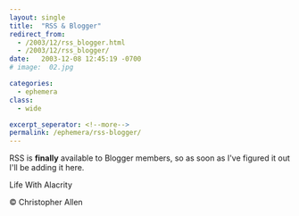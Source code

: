 ```yaml
---
layout: single
title:  "RSS & Blogger"
redirect_from:
  - /2003/12/rss_blogger.html
  - /2003/12/rss_blogger/
date:   2003-12-08 12:45:19 -0700
# image:  02.jpg

categories:
  - ephemera
class:
  - wide

excerpt_seperator: <!--more-->
permalink: /ephemera/rss-blogger/
---
```


RSS is **finally** available to Blogger members, so as soon as I've figured it out I'll be adding it here.

Life With Alacrity

© Christopher Allen